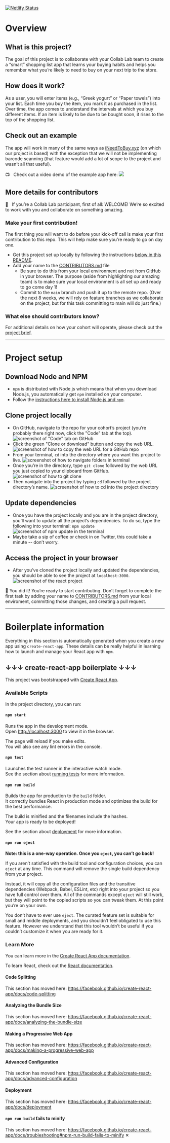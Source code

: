 [![Netlify Status](https://api.netlify.com/api/v1/badges/f9a7f8d3-58ca-44ed-a038-ae8d2efd31a5/deploy-status)](https://app.netlify.com/sites/tcl-19-smart-shopping-list/deploys)

# Overview

## What is this project?

The goal of this project is to collaborate with your Collab Lab team to create a “smart” shopping list app that learns your buying habits and helps you remember what you’re likely to need to buy on your next trip to the store.

## How does it work?

As a user, you will enter items (e.g., “Greek yogurt” or “Paper towels”) into your list. Each time you buy the item, you mark it as purchased in the list. Over time, the app comes to understand the intervals at which you buy different items. If an item is likely to be due to be bought soon, it rises to the top of the shopping list.

## Check out an example

The app will work in many of the same ways as [iNeedToBuy.xyz](https://app.ineedtobuy.xyz/) (on which our project is based) with the exception that we will not be implementing barcode scanning (that feature would add a lot of scope to the project and wasn’t all that useful).

:tv: &nbsp; Check out a video demo of the example app here: 
[![](https://cdn.zappy.app/33815167c45d74c3ae5af232de633add.png)](https://www.youtube.com/watch?v=mwj74mE9s64&t)

## More details for contributors

🎉  &nbsp; If you’re a Collab Lab participant, first of all: WELCOME! We’re so excited to work with you and collaborate on something amazing.

### Make your first contribution!

The first thing you will want to do before your kick-off call is make your first contribution to this repo. This will help make sure you’re ready to go on day one.

- Get this project set up locally by following the instructions [below in this README](#project-setup).
- Add your name to the [CONTRIBUTORS.md](CONTRIBUTORS.md) file
  - Be sure to do this from your local environment and not from GitHub in your browser. The purpose (aside from highlighting our amazing team) is to make sure your local environment is all set up and ready to go come day 1!
  - Commit to the `main` branch and push it up to the remote repo. (Over the next 8 weeks, we will rely on feature branches as we collaborate on the project, but for this task committing to main will do just fine.)

### What else should contributors know?
For additional details on how your cohort will operate, please check out the [project brief](PROJECT-BRIEF.md).

<hr>

# Project setup

## Download Node and NPM

* `npm` is distributed with Node.js which means that when you download Node.js, you automatically get `npm` installed on your computer.
* Follow the [instructions here to install Node.js and `npm`](https://nodejs.org/en/).

## Clone project locally

* On GitHub, navigate to the repo for your cohort’s project (you’re probably there right now, click the "Code" tab at the top).
![screenshot of "Code" tab on GitHub](https://cdn.zappy.app/7751e7784910a8c64b47106e24fd3dd1.png)
* Click the green "Clone or download" button and copy the web URL.
![screenshot of how to copy the web URL for a GitHub repo](https://cdn.zappy.app/c5fa2c9e72f6cfbd15fb27f4ed2dc898.png)
* From your terminal, `cd` into the directory where you want this project to live.
![screenshot of how to navigate folders in terminal](https://cdn.zappy.app/8a4302d1262bc08fa61e8cd2f3b7c3b8.png)
* Once you’re in the directory, type `git clone` followed by the web URL you just copied to your clipboard from GitHub.
![screenshot of how to git clone](https://cdn.zappy.app/7a9553b7cc4949beecd8db6f32e631a4.png)
* Then navigate into the project by typing `cd` followed by the project directory’s name.
![screenshot of how to cd into the project directory](https://cdn.zappy.app/62e50c2658f91f01b22383d04c5a5e3a.png)

## Update dependencies

* Once you have the project locally and you are in the project directory, you’ll want to update all the project’s dependencies. To do so, type the following into your terminal: `npm update`
![screenshot of npm update in the terminal](https://cdn.zappy.app/b7619c19e38166329334430335746d3b.png)
* Maybe take a sip of coffee or check in on Twitter, this could take a minute -- don’t worry.

## Access the project in your browser

* After you’ve cloned the project locally and updated the dependencies, you should be able to see the project at `localhost:3000`.
![screenshot of the react project](https://cdn.zappy.app/30d5733fe9abc6d74d3adde2d046c101.png)


🎉 You did it! You’re ready to start contributing. Don’t forget to complete the first task by adding your name to [CONTRIBUTORS.md](CONTRIBUTORS.md) from your local enviroment, committing those changes, and creating a pull request.

<hr>

# Boilerplate information

Everything in this section is automatically generated when you create a new app using `create-react-app`. These details can be really helpful in learning how to launch and manage your React app with `npm`.

## ↓↓↓ create-react-app boilerplate ↓↓↓

This project was bootstrapped with [Create React App](https://github.com/facebook/create-react-app).

### Available Scripts

In the project directory, you can run:

#### `npm start`

Runs the app in the development mode.<br />
Open [http://localhost:3000](http://localhost:3000) to view it in the browser.

The page will reload if you make edits.<br />
You will also see any lint errors in the console.

#### `npm test`

Launches the test runner in the interactive watch mode.<br />
See the section about [running tests](https://facebook.github.io/create-react-app/docs/running-tests) for more information.

#### `npm run build`

Builds the app for production to the `build` folder.<br />
It correctly bundles React in production mode and optimizes the build for the best performance.

The build is minified and the filenames include the hashes.<br />
Your app is ready to be deployed!

See the section about [deployment](https://facebook.github.io/create-react-app/docs/deployment) for more information.

#### `npm run eject`

**Note: this is a one-way operation. Once you `eject`, you can’t go back!**

If you aren’t satisfied with the build tool and configuration choices, you can `eject` at any time. This command will remove the single build dependency from your project.

Instead, it will copy all the configuration files and the transitive dependencies (Webpack, Babel, ESLint, etc) right into your project so you have full control over them. All of the commands except `eject` will still work, but they will point to the copied scripts so you can tweak them. At this point you’re on your own.

You don’t have to ever use `eject`. The curated feature set is suitable for small and middle deployments, and you shouldn’t feel obligated to use this feature. However we understand that this tool wouldn’t be useful if you couldn’t customize it when you are ready for it.

### Learn More

You can learn more in the [Create React App documentation](https://facebook.github.io/create-react-app/docs/getting-started).

To learn React, check out the [React documentation](https://reactjs.org/).

#### Code Splitting

This section has moved here: https://facebook.github.io/create-react-app/docs/code-splitting

#### Analyzing the Bundle Size

This section has moved here: https://facebook.github.io/create-react-app/docs/analyzing-the-bundle-size

#### Making a Progressive Web App

This section has moved here: https://facebook.github.io/create-react-app/docs/making-a-progressive-web-app

#### Advanced Configuration

This section has moved here: https://facebook.github.io/create-react-app/docs/advanced-configuration

#### Deployment

This section has moved here: https://facebook.github.io/create-react-app/docs/deployment

#### `npm run build` fails to minify

This section has moved here: https://facebook.github.io/create-react-app/docs/troubleshooting#npm-run-build-fails-to-minify
✕

